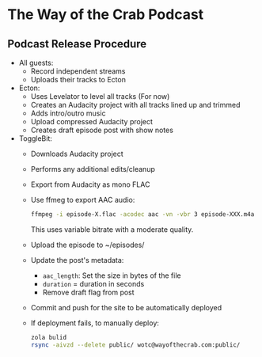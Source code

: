 # The Way of the Crab Podcast

## Podcast Release Procedure

- All guests:
  - Record independent streams
  - Uploads their tracks to Ecton
- Ecton:
  - Uses Levelator to level all tracks (For now)
  - Creates an Audacity project with all tracks lined up and trimmed
  - Adds intro/outro music
  - Upload compressed Audacity project
  - Creates draft episode post with show notes
- ToggleBit:
  - Downloads Audacity project
  - Performs any additional edits/cleanup
  - Export from Audacity as mono FLAC
  - Use ffmeg to export AAC audio:

    ```sh
    ffmpeg -i episode-X.flac -acodec aac -vn -vbr 3 episode-XXX.m4a
    ```

    This uses variable bitrate with a moderate quality.
  - Upload the episode to ~/episodes/
  - Update the post's metadata:
    - `aac_length`: Set the size in bytes of the file
    - `duration` = duration in seconds
    - Remove draft flag from post
  - Commit and push for the site to be automatically deployed
  - If deployment fails, to manually deploy:

    ```sh
    zola bulid
    rsync -aivzd --delete public/ wotc@wayofthecrab.com:public/
    ```
